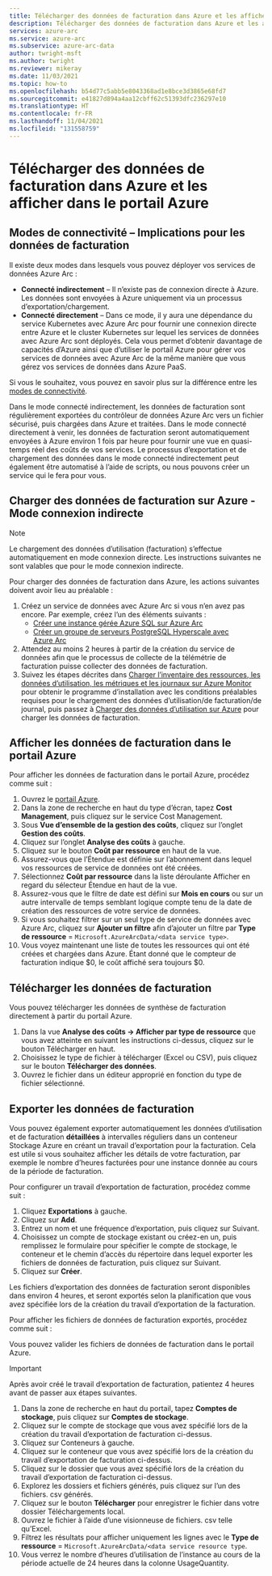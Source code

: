 ```yaml
---
title: Télécharger des données de facturation dans Azure et les afficher dans le portail Azure
description: Télécharger des données de facturation dans Azure et les afficher dans le portail Azure
services: azure-arc
ms.service: azure-arc
ms.subservice: azure-arc-data
author: twright-msft
ms.author: twright
ms.reviewer: mikeray
ms.date: 11/03/2021
ms.topic: how-to
ms.openlocfilehash: b54d77c5abb5e8043368ad1e8bce3d3865e68fd7
ms.sourcegitcommit: e41827d894a4aa12cbff62c51393dfc236297e10
ms.translationtype: HT
ms.contentlocale: fr-FR
ms.lasthandoff: 11/04/2021
ms.locfileid: "131558759"
---
```

# <a name="upload-billing-data-to-azure-and-view-it-in-the-azure-portal"></a>Télécharger des données de facturation dans Azure et les afficher dans le portail Azure




## <a name="connectivity-modes---implications-for-billing-data"></a>Modes de connectivité – Implications pour les données de facturation

Il existe deux modes dans lesquels vous pouvez déployer vos services de données Azure Arc :

- **Connecté indirectement** – Il n’existe pas de connexion directe à Azure. Les données sont envoyées à Azure uniquement via un processus d’exportation/chargement.
- **Connecté directement** – Dans ce mode, il y aura une dépendance du service Kubernetes avec Azure Arc pour fournir une connexion directe entre Azure et le cluster Kubernetes sur lequel les services de données avec Azure Arc sont déployés. Cela vous permet d’obtenir davantage de capacités d’Azure ainsi que d’utiliser le portail Azure pour gérer vos services de données avec Azure Arc de la même manière que vous gérez vos services de données dans Azure PaaS.  

Si vous le souhaitez, vous pouvez en savoir plus sur la différence entre les [modes de connectivité](./connectivity.md).

Dans le mode connecté indirectement, les données de facturation sont régulièrement exportées du contrôleur de données Azure Arc vers un fichier sécurisé, puis chargées dans Azure et traitées.  Dans le mode connecté directement à venir, les données de facturation seront automatiquement envoyées à Azure environ 1 fois par heure pour fournir une vue en quasi-temps réel des coûts de vos services. Le processus d’exportation et de chargement des données dans le mode connecté indirectement peut également être automatisé à l’aide de scripts, ou nous pouvons créer un service qui le fera pour vous.

## <a name="upload-billing-data-to-azure---indirectly-connected-mode"></a>Charger des données de facturation sur Azure - Mode connexion indirecte

> [!NOTE]
> Le chargement des données d’utilisation (facturation) s’effectue automatiquement en mode connexion directe. Les instructions suivantes ne sont valables que pour le mode connexion indirecte. 

Pour charger des données de facturation dans Azure, les actions suivantes doivent avoir lieu au préalable :

1. Créez un service de données avec Azure Arc si vous n’en avez pas encore. Par exemple, créez l’un des éléments suivants :
   - [Créer une instance gérée Azure SQL sur Azure Arc](create-sql-managed-instance.md)
   - [Créer un groupe de serveurs PostgreSQL Hyperscale avec Azure Arc](create-postgresql-hyperscale-server-group.md)
2. Attendez au moins 2 heures à partir de la création du service de données afin que le processus de collecte de la télémétrie de facturation puisse collecter des données de facturation.
3. Suivez les étapes décrites dans [Charger l’inventaire des ressources, les données d’utilisation, les métriques et les journaux sur Azure Monitor](upload-metrics-and-logs-to-azure-monitor.md) pour obtenir le programme d’installation avec les conditions préalables requises pour le chargement des données d’utilisation/de facturation/de journal, puis passez à [Charger des données d’utilisation sur Azure](upload-usage-data.md) pour charger les données de facturation. 


## <a name="view-billing-data-in-azure-portal"></a>Afficher les données de facturation dans le portail Azure

Pour afficher les données de facturation dans le portail Azure, procédez comme suit :

1. Ouvrez le [portail Azure](https://portal.azure.com).
1. Dans la zone de recherche en haut du type d’écran, tapez **Cost Management**, puis cliquez sur le service Cost Management.
1. Sous **Vue d’ensemble de la gestion des coûts**, cliquez sur l’onglet **Gestion des coûts**.
1. Cliquez sur l’onglet **Analyse des coûts** à gauche.
1. Cliquez sur le bouton **Coût par ressource** en haut de la vue.
1. Assurez-vous que l’Étendue est définie sur l’abonnement dans lequel vos ressources de service de données ont été créées.
1. Sélectionnez **Coût par ressource** dans la liste déroulante Afficher en regard du sélecteur Étendue en haut de la vue.
1. Assurez-vous que le filtre de date est défini sur **Mois en cours** ou sur un autre intervalle de temps semblant logique compte tenu de la date de création des ressources de votre service de données.
1. Si vous souhaitez filtrer sur un seul type de service de données avec Azure Arc, cliquez sur **Ajouter un filtre** afin d’ajouter un filtre par **Type de ressource** = `Microsoft.AzureArcData/<data service type>`.
1. Vous voyez maintenant une liste de toutes les ressources qui ont été créées et chargées dans Azure. Étant donné que le compteur de facturation indique $0, le coût affiché sera toujours $0.

## <a name="download-billing-data"></a>Télécharger les données de facturation

Vous pouvez télécharger les données de synthèse de facturation directement à partir du portail Azure.

1. Dans la vue **Analyse des coûts -> Afficher par type de ressource** que vous avez atteinte en suivant les instructions ci-dessus, cliquez sur le bouton Télécharger en haut.
1. Choisissez le type de fichier à télécharger (Excel ou CSV), puis cliquez sur le bouton **Télécharger des données**.
1. Ouvrez le fichier dans un éditeur approprié en fonction du type de fichier sélectionné.

## <a name="export-billing-data"></a>Exporter les données de facturation

Vous pouvez également exporter automatiquement les données d’utilisation et de facturation **détaillées** à intervalles réguliers dans un conteneur Stockage Azure en créant un travail d’exportation pour la facturation. Cela est utile si vous souhaitez afficher les détails de votre facturation, par exemple le nombre d’heures facturées pour une instance donnée au cours de la période de facturation.

Pour configurer un travail d’exportation de facturation, procédez comme suit :

1. Cliquez **Exportations** à gauche.
1. Cliquez sur **Add**.
1. Entrez un nom et une fréquence d’exportation, puis cliquez sur Suivant.
1. Choisissez un compte de stockage existant ou créez-en un, puis remplissez le formulaire pour spécifier le compte de stockage, le conteneur et le chemin d’accès du répertoire dans lequel exporter les fichiers de données de facturation, puis cliquez sur Suivant.
1. Cliquez sur **Créer**.

Les fichiers d’exportation des données de facturation seront disponibles dans environ 4 heures, et seront exportés selon la planification que vous avez spécifiée lors de la création du travail d’exportation de la facturation.

Pour afficher les fichiers de données de facturation exportés, procédez comme suit :

Vous pouvez valider les fichiers de données de facturation dans le portail Azure. 

> [!IMPORTANT]
> Après avoir créé le travail d’exportation de facturation, patientez 4 heures avant de passer aux étapes suivantes.

1. Dans la zone de recherche en haut du portail, tapez **Comptes de stockage**, puis cliquez sur **Comptes de stockage**.
3. Cliquez sur le compte de stockage que vous avez spécifié lors de la création du travail d’exportation de facturation ci-dessus.
4. Cliquez sur Conteneurs à gauche.
5. Cliquez sur le conteneur que vous avez spécifié lors de la création du travail d’exportation de facturation ci-dessus.
6. Cliquez sur le dossier que vous avez spécifié lors de la création du travail d’exportation de facturation ci-dessus.
7. Explorez les dossiers et fichiers générés, puis cliquez sur l’un des fichiers. csv générés.
8. Cliquez sur le bouton **Télécharger** pour enregistrer le fichier dans votre dossier Téléchargements local.
9. Ouvrez le fichier à l’aide d’une visionneuse de fichiers. csv telle qu’Excel.
10. Filtrez les résultats pour afficher uniquement les lignes avec le **Type de ressource** = `Microsoft.AzureArcData/<data service resource type`.
11. Vous verrez le nombre d’heures d’utilisation de l’instance au cours de la période actuelle de 24 heures dans la colonne UsageQuantity.

